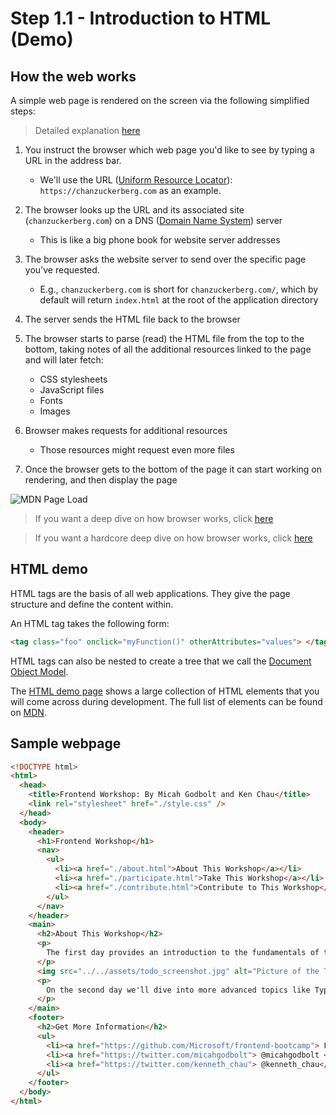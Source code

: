 # Step 1.1 - Introduction to HTML (Demo)

## How the web works

A simple web page is rendered on the screen via the following simplified steps:

> Detailed explanation [here](https://github.com/alex/what-happens-when)

1. You instruct the browser which web page you'd like to see by typing a URL in the address bar.

   - We'll use the URL ([Uniform Resource Locator](https://en.wikipedia.org/wiki/URL)): `https://chanzuckerberg.com` as an example.

2. The browser looks up the URL and its associated site (`chanzuckerberg.com`) on a DNS ([Domain Name System](https://en.wikipedia.org/wiki/Domain_Name_System)) server

   - This is like a big phone book for website server addresses

3. The browser asks the website server to send over the specific page you've requested.

   - E.g., `chanzuckerberg.com` is short for `chanzuckerberg.com/`, which by default will return `index.html` at the root of the application directory

4. The server sends the HTML file back to the browser

5. The browser starts to parse (read) the HTML file from the top to the bottom, taking notes of all the additional resources linked to the page and will later fetch:

   - CSS stylesheets
   - JavaScript files
   - Fonts
   - Images

6. Browser makes requests for additional resources

   - Those resources might request even more files

7. Once the browser gets to the bottom of the page it can start working on rendering, and then display the page

![MDN Page Load](https://user-images.githubusercontent.com/1434956/53033758-9da8d580-3426-11e9-9ab8-09f42ccab9a8.png)

> If you want a deep dive on how browser works, click [here](https://blog.logrocket.com/how-browser-rendering-works-behind-the-scenes-6782b0e8fb10/)

> If you want a hardcore deep dive on how browser works, click [here](https://www.html5rocks.com/en/tutorials/internals/howbrowserswork)

## HTML demo

HTML tags are the basis of all web applications. They give the page structure and define the content within.

An HTML tag takes the following form:

```html
<tag class="foo" onclick="myFunction()" otherAttributes="values"> </tag>
```

HTML tags can also be nested to create a tree that we call the [Document Object Model](https://developer.mozilla.org/en-US/docs/Web/API/Document_Object_Model/Introduction).

The [HTML demo page](https://microsoft.github.io/frontend-bootcamp/step1-01/demo) shows a large collection of HTML elements that you will come across during development. The full list of elements can be found on [MDN](https://developer.mozilla.org/en-US/docs/Web/HTML/Element).

## Sample webpage

```html
<!DOCTYPE html>
<html>
  <head>
    <title>Frontend Workshop: By Micah Godbolt and Ken Chau</title>
    <link rel="stylesheet" href="./style.css" />
  </head>
  <body>
    <header>
      <h1>Frontend Workshop</h1>
      <nav>
        <ul>
          <li><a href="./about.html">About This Workshop</a></li>
          <li><a href="./participate.html">Take This Workshop</a></li>
          <li><a href="./contribute.html">Contribute to This Workshop</a></li>
        </ul>
      </nav>
    </header>
    <main>
      <h2>About This Workshop</h2>
      <p>
        The first day provides an introduction to the fundamentals of the web: HTML, CSS and JavaScript.
      </p>
      <img src="../../assets/todo_screenshot.jpg" alt="Picture of the Todo App we will build" />
      <p>
        On the second day we'll dive into more advanced topics like TypeScript, testing, and state management.
      </p>
    </main>
    <footer>
      <h2>Get More Information</h2>
      <ul>
        <li><a href="https://github.com/Microsoft/frontend-bootcamp"> Frontend Bootcamp </a></li>
        <li><a href="https://twitter.com/micahgodbolt"> @micahgodbolt </a></li>
        <li><a href="https://twitter.com/kenneth_chau"> @kenneth_chau</a></li>
      </ul>
    </footer>
  </body>
</html>
```
